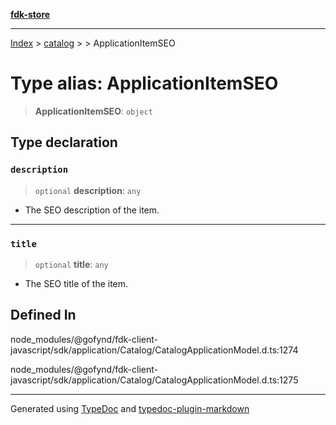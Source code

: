 [**fdk-store**](../../../README.md)
***

[Index](../../../API.md) > [catalog](../../README.md) > [<internal>](../README.md) > ApplicationItemSEO

# Type alias: ApplicationItemSEO

> **ApplicationItemSEO**: `object`

## Type declaration

### `description`

> `optional` **description**: `any`

- The SEO description of the item.

***

### `title`

> `optional` **title**: `any`

- The SEO title of the item.

## Defined In

node\_modules/@gofynd/fdk-client-javascript/sdk/application/Catalog/CatalogApplicationModel.d.ts:1274

node\_modules/@gofynd/fdk-client-javascript/sdk/application/Catalog/CatalogApplicationModel.d.ts:1275

***
Generated using [TypeDoc](https://typedoc.org/) and [typedoc-plugin-markdown](https://www.npmjs.com/package/typedoc-plugin-markdown)
